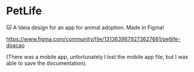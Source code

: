 # PetLife
🐱 A Ideia design for an app for animal adoption. Made in Figma!

https://www.figma.com/community/file/1313639879273627661/petlife-doacao

(There was a mobile app, unfortunately I lost the mobile app file, but I was able to save the documentation).
